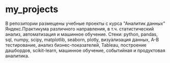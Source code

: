# my_projects
В репозитории размещены учебные проекты с курса "Аналитик данных" Яндекс.Практикума различного направления, в т.ч. статистический анализ, автоматизация и машинное обучение.
Стеки: python, pandas, sql, numpy, 
scipy, matplotlib, seaborn, plotly, 
визуализация данных, А-В тестирование, анализ бизнес-показателей, 
Tableau, построение дашбордов, 
scikit-learn, машинное обучение, 
событийная и продуктовая аналитика.
